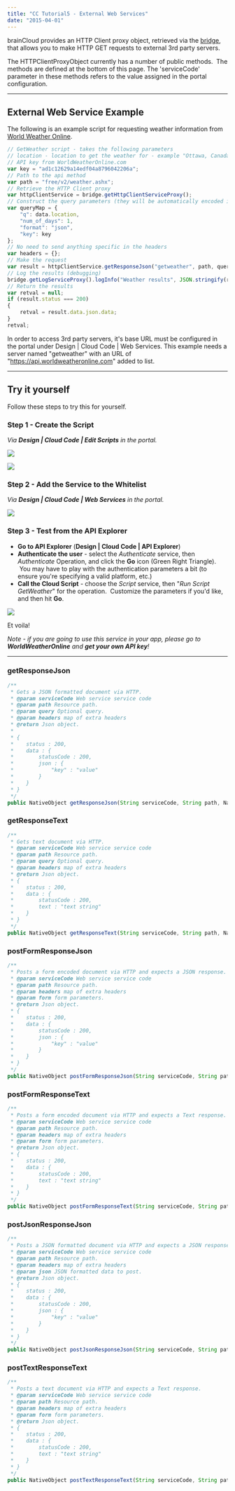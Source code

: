```yaml
---
title: "CC Tutorial5 - External Web Services"
date: "2015-04-01"
---
```


brainCloud provides an HTTP Client proxy object, retrieved via the [bridge](/api/cc/bridge "Bridge – Client"), that allows you to make HTTP GET requests to external 3rd party servers.

The HTTPClientProxyObject currently has a number of public methods.  The methods are defined at the bottom of this page. The 'serviceCode' parameter in these methods refers to the value assigned in the portal configuration.

* * *

## External Web Service Example

The following is an example script for requesting weather information from [World Weather Online](http://www.worldweatheronline.com/api/ "World Weather Online").
```js
// GetWeather script - takes the following parameters
// location - location to get the weather for - example "Ottawa, Canada"
// API key from WorldWeatherOnline.com
var key = "ad1c12629a14edf04a8796042206a";
// Path to the api method
var path = "free/v2/weather.ashx";
// Retrieve the HTTP Client proxy
var httpClientService = bridge.getHttpClientServiceProxy();
// Construct the query parameters (they will be automatically encoded in the URL)
var queryMap = {
    "q": data.location,
    "num_of_days": 1,
    "format": "json",
    "key": key
};
// No need to send anything specific in the headers
var headers = {};
// Make the request
var result = httpClientService.getResponseJson("getweather", path, queryMap, headers);
// Log the results (debugging)
bridge.getLogServiceProxy().logInfo("Weather results", JSON.stringify(result));
// Return the results
var retval = null;
if (result.status === 200)
{
    retval = result.data.json.data;
}
retval;
```
In order to access 3rd party servers, it's base URL must be configured in the portal under Design | Cloud Code | Web Services. This example needs a server named "getweather" with an URL of "https://api.worldweatheronline.com" added to list.

* * *

## Try it yourself

Follow these steps to try this for yourself.

### Step 1 - **Create the Script**

_Via **Design | Cloud Code | Edit Scripts** in the portal._

[![](images/Tut_5_1.png)](images/Tut_5_1.png)

![](images/image-2-1024x573.png)

### Step 2 - **Add the Service to the Whitelist**

_Via **Design | Cloud Code | Web Services** in the portal._

[![](images/Tut_5_3.png)](images/Tut_5_3.png)

### Step 3 - **Test from the API Explorer**

- **Go to API Explorer** (**Design | Cloud Code | API Explorer**)
- **Authenticate the user** - select the _Authenticate_ service, then _Authenticate_ Operation, and click the **Go** icon (Green Right Triangle).  You may have to play with the authentication parameters a bit (to ensure you're specifying a valid platform, etc.)
- **Call the Cloud Script** - choose the _Script_ service, then "_Run Script GetWeather_" for the operation.  Customize the parameters if you'd like, and then hit **Go**.

[![](images/Tut_5_4-1024x638.png)](images/Tut_5_4-1024x638.png)

Et voila!

_Note - if you are going to use this service in your app, please go to **WorldWeatherOnline** and **get your own API key**!_

* * *

### getResponseJson
```js
/**
 * Gets a JSON formatted document via HTTP.
 * @param serviceCode Web service service code
 * @param path Resource path.
 * @param query Optional query.
 * @param headers map of extra headers
 * @return Json object.
 *        
 * {
 *    status : 200,
 *    data : {
 *        statusCode : 200,
 *        json : {
 *            "key" : "value"
 *        }
 *    }
 * }
 */
public NativeObject getResponseJson(String serviceCode, String path, NativeObject query, NativeObject headers)
```
### getResponseText
```js
/**
 * Gets text document via HTTP.
 * @param serviceCode Web service service code
 * @param path Resource path.
 * @param query Optional query.
 * @param headers map of extra headers
 * @return Json object.
 * {
 *    status : 200,
 *    data : {
 *        statusCode : 200,
 *        text : "text string"
 *    }
 * }
 */
public NativeObject getResponseText(String serviceCode, String path, NativeObject query, NativeObject headers)
```
### postFormResponseJson
```js
/**
 * Posts a form encoded document via HTTP and expects a JSON response.
 * @param serviceCode Web service service code
 * @param path Resource path.
 * @param headers map of extra headers
 * @param form form parameters.
 * @return Json object.
 * {
 *    status : 200,
 *    data : {
 *        statusCode : 200,
 *        json : {
 *            "key" : "value"
 *        }
 *    }
 * }
 */
public NativeObject postFormResponseJson(String serviceCode, String path, NativeObject headers, NativeObject form)
```
### postFormResponseText
```js
/**
 * Posts a form encoded document via HTTP and expects a Text response.
 * @param serviceCode Web service service code
 * @param path Resource path.
 * @param headers map of extra headers
 * @param form form parameters.
 * @return Json object.
 * {
 *    status : 200,
 *    data : {
 *        statusCode : 200,
 *        text : "text string"
 *    }
 * }
 */
public NativeObject postFormResponseText(String serviceCode, String path, NativeObject headers, NativeObject form)
```
### postJsonResponseJson
```js
/**
 * Posts a JSON formatted document via HTTP and expects a JSON response.
 * @param serviceCode Web service service code
 * @param path Resource path.
 * @param headers map of extra headers
 * @param json JSON formatted data to post.
 * @return Json object.
 * {
 *    status : 200,
 *    data : {
 *        statusCode : 200,
 *        json : {
 *            "key" : "value"
 *        }
 *    }
 * }
 */
public NativeObject postJsonResponseJson(String serviceCode, String path, NativeObject headers, NativeObject json)
```
### postTextResponseText
```js
/**
 * Posts a text document via HTTP and expects a Text response.
 * @param serviceCode Web service service code
 * @param path Resource path.
 * @param headers map of extra headers
 * @param form form parameters.
 * @return Json object.
 * {
 *    status : 200,
 *    data : {
 *        statusCode : 200,
 *        text : "text string"
 *    }
 * }
 */
public NativeObject postTextResponseText(String serviceCode, String path, NativeObject headers, String text)
```